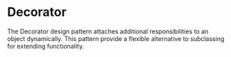 # Decorator
 The Decorator design pattern attaches additional responsibilities to an object dynamically. This pattern provide a flexible alternative to subclassing for extending functionality.
